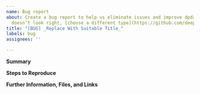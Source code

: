 ```yaml
---
name: Bug report
about: Create a bug report to help us eliminate issues and improve dpdata. If this
  doesn’t look right, [choose a different type](https://github.com/deepmodeling/dpdata/issues/new/choose).
title: "[BUG] _Replace With Suitable Title_"
labels: bug
assignees: ''

---
```


**Summary**

<!--Please provide a clear and concise description of what the bug is.-->

<!--Please provide necessary information including the version of software and installation way, input file, running commands, error log , etc., AS  DETAILED AS POSSIBLE to help locate and reproduce your problem. -->

<!--If applicable, specify what platform you are running on. -->

**Steps to Reproduce**

<!--Describe the steps required to (quickly) reproduce the issue. You can attach (small) files to the section below or add URLs where to download an archive with all necessary files. Please try to create an input set that is as minimal and small as possible and reproduces the bug as quickly as possible. **NOTE:** the less effort and time it takes to reproduce your reported bug, the more likely it becomes, that somebody will look into it and fix the problem.-->

**Further Information, Files, and Links**

<!--Put any additional information here, attach relevant text or image files and URLs to external sites, e.g. relevant publications-->
